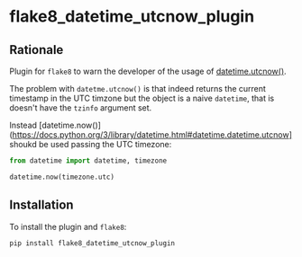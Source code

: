 # flake8_datetime_utcnow_plugin

## Rationale

Plugin for `flake8` to warn the developer of the usage of [datetime.utcnow()](https://docs.python.org/3/library/datetime.html#datetime.datetime.utcnow).

The problem with `datetme.utcnow()` is that indeed returns the current timestamp in the UTC timzone but the object is a naive `datetime`, that is doesn't have the `tzinfo` argument set.

Instead [datetime.now()](https://docs.python.org/3/library/datetime.html#datetime.datetime.utcnow] shoukd be used passing the UTC timezone:

```python
from datetime import datetime, timezone

datetime.now(timezone.utc)
```

## Installation

To install the plugin and `flake8`:

```
pip install flake8_datetime_utcnow_plugin
```
